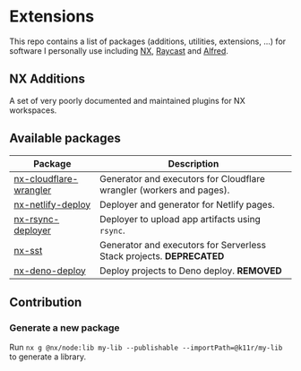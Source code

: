 # Extensions

This repo contains a list of packages (additions, utilities, extensions, ...) for software I personally use including [NX](https://nx.dev/), [Raycast](https://www.raycast.com/) and [Alfred](https://www.alfredapp.com/workflows/).

## NX Additions

A set of very poorly documented and maintained plugins for NX workspaces.

## Available packages

| Package                                                      | Description                                                           |
| ------------------------------------------------------------ | --------------------------------------------------------------------- |
| [nx-cloudflare-wrangler](./packages/nx-cloudflare-wrangler/) | Generator and executors for Cloudflare wrangler (workers and pages).  |
| [nx-netlify-deploy](./packages/nx-netlify-deploy/)           | Deployer and generator for Netlify pages.                             |
| [nx-rsync-deployer](./packages/nx-rsync-deployer/)           | Deployer to upload app artifacts using `rsync`.                       |
| [nx-sst](./packages/nx-sst/)                                 | Generator and executors for Serverless Stack projects. **DEPRECATED** |
| [nx-deno-deploy](./packages/nx-deno-deploy/)                 | Deploy projects to Deno deploy. **REMOVED**                           |

## Contribution

### Generate a new package

Run `nx g @nx/node:lib my-lib --publishable --importPath=@k11r/my-lib` to generate a library.
